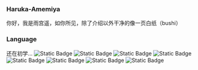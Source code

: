 
### Haruka-Amemiya

你好，我是雨宫遥，如你所见，除了介绍以外干净的像一页白纸（bushi）

### Language
还在初学...
![Static Badge](https://img.shields.io/badge/Java-%20?style=flat-square&logo=openjdk&logoColor=white&color=a57829)
![Static Badge](https://img.shields.io/badge/HTML5-%20?style=flat-square&logo=html5&logoColor=white&color=E34F26)
![Static Badge](https://img.shields.io/badge/JavaScript-%20?style=flat-square&logo=javascript&logoColor=white&color=F7DF1E)
![Static Badge](https://img.shields.io/badge/TypeScript-%20?style=flat-square&logo=typescript&logoColor=white&color=3178C6)
![Static Badge](https://img.shields.io/badge/Vue3-%20?style=flat-square&logo=vuedotjs&logoColor=white&color=4FC08D)
![Static Badge](https://img.shields.io/badge/CSS3-%20?style=flat-square&logo=css3&logoColor=white&color=1572B6)
![Static Badge](https://img.shields.io/badge/Node.js-%20?style=flat-square&logo=nodedotjs&logoColor=white&color=339933)
![Static Badge](https://img.shields.io/badge/c#-%20?style=flat-square&logo=c#&logoColor=white&color=000000)
